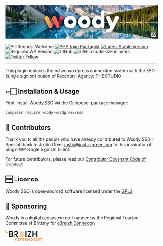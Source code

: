 ![Woody](woody_github_banner.jpg)

![PullRequest Welcome](https://img.shields.io/badge/PR-welcome-brightgreen.svg?style=flat-square)
[![PHP from Packagist](https://img.shields.io/packagist/php-v/woody-wordpress/sso.svg?style=flat-square)](https://php.net/releases/)
[![Latest Stable Version](https://img.shields.io/packagist/v/woody-wordpress/sso.svg?style=flat-square)](https://packagist.org/packages/woody-wordpress/sso)
![Required WP Version](https://img.shields.io/badge/wordpress->=4.8-blue.svg?style=flat-square)
![GitHub](https://img.shields.io/github/license/woody-wordpress/sso.svg?style=flat-square)
![GitHub code size in bytes](https://img.shields.io/github/languages/code-size/woody-wordpress/sso.svg?style=flat-square&color=lightgrey)
[![Twitter Follow](https://img.shields.io/twitter/follow/raccourciagency.svg?label=Twitter&style=social)](https://twitter.com/raccourciagency)

* * *

This plugin replaces the native wordpress connection system with the SSO (single sign on) button of Raccourci Agency: THE STUDIO

## 👉🏻 Installation & Usage

First, install Woody SSO via the Composer package manager:

```bash
composer require woody-wordpress/sso
```

## 👏 Contributors

Thank you to all the people who have already contributed to Woody SSO !
Special thank to Justin Greer <justin@justin-greer.com> for his inspirational plugin WP Single Sign On Client.

For future contributors, please read our [Contributor Covenant Code of Conduct](CODE_OF_CONDUCT.md)

## 🆓 License

Woody SSO is open-sourced software licensed under the [GPL2](LICENSE).

## 💝 Sponsoring

Woody is a digital ecosystem co-financed by the Regional Tourism Committee of Brittany for [eBreizh Connexion](http://www.ebreizhconnexion.bzh)

![eBreizh Connexion](logo_ebreizh_connexion.png)
